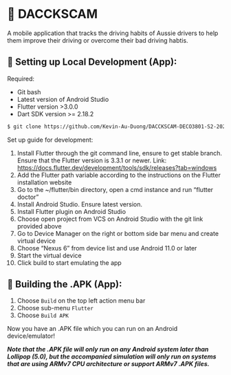 # 📱 DACCKSCAM

A mobile application that tracks the driving habits of Aussie drivers to help them improve their driving or overcome their bad driving habtis. 

## 🔧 Setting up Local Development (App):
Required:
- Git bash
- Latest version of Android Studio
- Flutter version >3.0.0
- Dart SDK version >= 2.18.2

```bash
$ git clone https://github.com/Kevin-Au-Duong/DACCKSCAM-DECO3801-S2-2022-UQ.git
```

Set up guide for development:
1. Install Flutter through the git command line, ensure to get stable branch. Ensure that the Flutter version is 3.3.1 or newer. Link: https://docs.flutter.dev/development/tools/sdk/releases?tab=windows
2. Add the Flutter path variable according to the instructions on the Flutter installation website 
3. Go to the ~/flutter/bin directory, open a cmd instance and run “flutter doctor” 
4. Install Android Studio. Ensure latest version. 
5. Install Flutter plugin on Android Studio 
6. Choose open project from VCS on Android Studio with the git link provided above
7. Go to Device Manager on the right or bottom side bar menu and create virtual device 
8. Choose “Nexus 6” from device list and use Android 11.0 or later
9. Start the virtual device 
10. Click build to start emulating the app 

## 🔨 Building the .APK (App):
1. Choose `Build` on the top left action menu bar
2. Choose sub-menu `Flutter`
3. Choose `Build APK`

Now you have an .APK file which you can run on an Android device/emulator!

__*Note that the .APK file will only run on any Android system later than Lollipop (5.0), but the accompanied simulation will only run on systems that are using ARMv7 CPU architecture or support ARMv7 .APK files.*__

